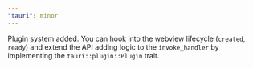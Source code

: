 ```yaml
---
"tauri": minor
---
```


Plugin system added. You can hook into the webview lifecycle (`created`, `ready`) and extend the API adding logic to the `invoke_handler` by implementing the `tauri::plugin::Plugin` trait.
